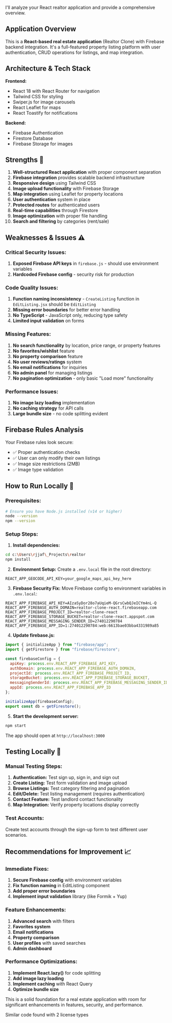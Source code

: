 I'll analyze your React realtor application and provide a comprehensive overview.

## Application Overview

This is a **React-based real estate application** (Realtor Clone) with Firebase backend integration. It's a full-featured property listing platform with user authentication, CRUD operations for listings, and map integration.

## Architecture & Tech Stack

**Frontend:**
- React 18 with React Router for navigation
- Tailwind CSS for styling
- Swiper.js for image carousels
- React Leaflet for maps
- React Toastify for notifications

**Backend:**
- Firebase Authentication
- Firestore Database
- Firebase Storage for images

## Strengths 💪

1. **Well-structured React application** with proper component separation
2. **Firebase integration** provides scalable backend infrastructure
3. **Responsive design** using Tailwind CSS
4. **Image upload functionality** with Firebase Storage
5. **Map integration** using Leaflet for property locations
6. **User authentication** system in place
7. **Protected routes** for authenticated users
8. **Real-time capabilities** through Firestore
9. **Image optimization** with proper file handling
10. **Search and filtering** by categories (rent/sale)

## Weaknesses & Issues ⚠️

### Critical Security Issues:
1. **Exposed Firebase API keys** in `firebase.js` - should use environment variables
2. **Hardcoded Firebase config** - security risk for production

### Code Quality Issues:
1. **Function naming inconsistency** - `CreateListing` function in `EditListing.jsx` should be `EditListing`
2. **Missing error boundaries** for better error handling
3. **No TypeScript** - JavaScript only, reducing type safety
4. **Limited input validation** on forms

### Missing Features:
1. **No search functionality** by location, price range, or property features
2. **No favorites/wishlist** feature
3. **No property comparison** feature
4. **No user reviews/ratings** system
5. **No email notifications** for inquiries
6. **No admin panel** for managing listings
7. **No pagination optimization** - only basic "Load more" functionality

### Performance Issues:
1. **No image lazy loading** implementation
2. **No caching strategy** for API calls
3. **Large bundle size** - no code splitting evident

## Firebase Rules Analysis

Your Firebase rules look secure:
- ✅ Proper authentication checks
- ✅ User can only modify their own listings
- ✅ Image size restrictions (2MB)
- ✅ Image type validation

## How to Run Locally 🚀

### Prerequisites:
```bash
# Ensure you have Node.js installed (v14 or higher)
node --version
npm --version
```

### Setup Steps:

1. **Install dependencies:**
```bash
cd c:\Users\rjjaf\_Projects\realtor
npm install
```

2. **Environment Setup:**
Create a `.env.local` file in the root directory:
```env
REACT_APP_GEOCODE_API_KEY=your_google_maps_api_key_here
```

3. **Firebase Security Fix:**
Move Firebase config to environment variables in `.env.local`:
```env
REACT_APP_FIREBASE_API_KEY=AIzaSyDor28o7aUqieM-QGrsCwbQJeICYm4nL-Q
REACT_APP_FIREBASE_AUTH_DOMAIN=realtor-clone-react.firebaseapp.com
REACT_APP_FIREBASE_PROJECT_ID=realtor-clone-react
REACT_APP_FIREBASE_STORAGE_BUCKET=realtor-clone-react.appspot.com
REACT_APP_FIREBASE_MESSAGING_SENDER_ID=274012290784
REACT_APP_FIREBASE_APP_ID=1:274012290784:web:6613bae03bba4331989a85
```

4. **Update firebase.js:**
````javascript
import { initializeApp } from "firebase/app";
import { getFirestore } from "firebase/firestore";

const firebaseConfig = {
  apiKey: process.env.REACT_APP_FIREBASE_API_KEY,
  authDomain: process.env.REACT_APP_FIREBASE_AUTH_DOMAIN,
  projectId: process.env.REACT_APP_FIREBASE_PROJECT_ID,
  storageBucket: process.env.REACT_APP_FIREBASE_STORAGE_BUCKET,
  messagingSenderId: process.env.REACT_APP_FIREBASE_MESSAGING_SENDER_ID,
  appId: process.env.REACT_APP_FIREBASE_APP_ID
};

initializeApp(firebaseConfig);
export const db = getFirestore();
````

5. **Start the development server:**
```bash
npm start
```

The app should open at `http://localhost:3000`

## Testing Locally 🧪

### Manual Testing Steps:
1. **Authentication:** Test sign up, sign in, and sign out
2. **Create Listing:** Test form validation and image upload
3. **Browse Listings:** Test category filtering and pagination
4. **Edit/Delete:** Test listing management (requires authentication)
5. **Contact Feature:** Test landlord contact functionality
6. **Map Integration:** Verify property locations display correctly

### Test Accounts:
Create test accounts through the sign-up form to test different user scenarios.

## Recommendations for Improvement 📈

### Immediate Fixes:
1. **Secure Firebase config** with environment variables
2. **Fix function naming** in EditListing component
3. **Add proper error boundaries**
4. **Implement input validation** library (like Formik + Yup)

### Feature Enhancements:
1. **Advanced search** with filters
2. **Favorites system**
3. **Email notifications**
4. **Property comparison**
5. **User profiles** with saved searches
6. **Admin dashboard**

### Performance Optimizations:
1. **Implement React.lazy()** for code splitting
2. **Add image lazy loading**
3. **Implement caching** with React Query
4. **Optimize bundle size**

This is a solid foundation for a real estate application with room for significant enhancements in features, security, and performance.

Similar code found with 2 license types